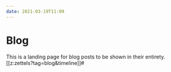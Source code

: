 ```yaml
---
date: 2021-03-19T11:09
---
```


# Blog

This is a landing page for blog posts to be shown in their entirety.
[[z:zettels?tag=blog&timeline]]#
